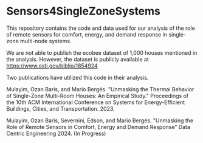 # Sensors4SingleZoneSystems

This repository contains the code and data used for our analysis of the role of remote sensors for comfort, energy, and demand response in single-zone multi-node systems. 

We are not able to publish the ecobee dataset of 1,000 houses mentioned in the analysis. However, the dataset is publicly available at https://www.osti.gov/biblio/1854924
 
Two publications have utilized this code in their analysis. 

Mulayim, Ozan Baris, and Mario Bergés. "Unmasking the Thermal Behavior of Single-Zone Multi-Room Houses: An Empirical Study." Proceedings of the 10th ACM International Conference on Systems for Energy-Efficient Buildings, Cities, and Transportation. 2023.

Mulayim, Ozan Baris, Severnini, Edson, and Mario Bergés. "Unmasking the Role of Remote Sensors in Comfort, Energy and Demand Response" Data Centric Engineering 2024. (In Progress)
